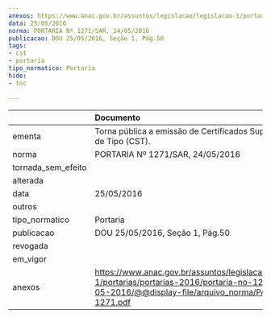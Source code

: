 ```yaml
---
anexos: https://www.anac.gov.br/assuntos/legislacao/legislacao-1/portarias/portarias-2016/portaria-no-1271-sar-24-05-2016/@@display-file/arquivo_norma/PA2016-1271.pdf
data: 25/05/2016
norma: PORTARIA Nº 1271/SAR, 24/05/2016
publicacao: DOU 25/05/2016, Seção 1, Pág.50
tags:
- cst
- portaria
tipo_normatico: Portaria
hide: 
- toc 
 
---
```


|                    | Documento                                                                                                                                                      |
|:-------------------|:---------------------------------------------------------------------------------------------------------------------------------------------------------------|
| ementa             | Torna pública a emissão de Certificados Suplementares de Tipo (CST).                                                                                           |
| norma              | PORTARIA Nº 1271/SAR, 24/05/2016                                                                                                                               |
| tornada_sem_efeito |                                                                                                                                                                |
| alterada           |                                                                                                                                                                |
| data               | 25/05/2016                                                                                                                                                     |
| outros             |                                                                                                                                                                |
| tipo_normatico     | Portaria                                                                                                                                                       |
| publicacao         | DOU 25/05/2016, Seção 1, Pág.50                                                                                                                                |
| revogada           |                                                                                                                                                                |
| em_vigor           |                                                                                                                                                                |
| anexos             | https://www.anac.gov.br/assuntos/legislacao/legislacao-1/portarias/portarias-2016/portaria-no-1271-sar-24-05-2016/@@display-file/arquivo_norma/PA2016-1271.pdf |